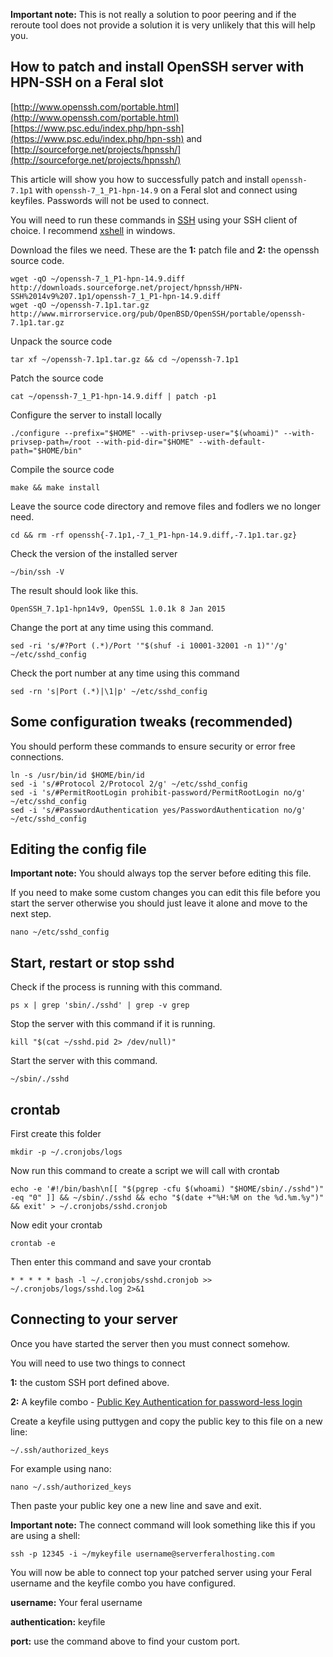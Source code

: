 
**Important note:** This is not really a solution to poor peering and if the reroute tool does not provide a solution it is very unlikely that this will help you.

How to patch and install OpenSSH server with HPN-SSH on a Feral slot
---

[http://www.openssh.com/portable.html](http://www.openssh.com/portable.html)
[https://www.psc.edu/index.php/hpn-ssh](https://www.psc.edu/index.php/hpn-ssh) and [http://sourceforge.net/projects/hpnssh/](http://sourceforge.net/projects/hpnssh/)

This article will show you how to successfully patch and install `openssh-7.1p1` with `openssh-7_1_P1-hpn-14.9` on a Feral slot and connect using keyfiles. Passwords will not be used to connect.

You will need to run these commands in [SSH](https://github.com/feralhosting/feralfilehosting/blob/master/Feral%20Wiki/SSH/SSH%20Guide%20-%20The%20Basics/readme.md) using your SSH client of choice. I recommend [xshell](https://github.com/feralhosting/feralfilehosting/blob/master/Feral%20Wiki/SSH/XShell%20-%20SSH%20-%20Private%20Keys%20-%20SSH%20tunnels/readme.md) in windows.

Download the files we need. These are the **1:** patch file and **2:** the openssh source code.

~~~
wget -qO ~/openssh-7_1_P1-hpn-14.9.diff http://downloads.sourceforge.net/project/hpnssh/HPN-SSH%2014v9%207.1p1/openssh-7_1_P1-hpn-14.9.diff
wget -qO ~/openssh-7.1p1.tar.gz http://www.mirrorservice.org/pub/OpenBSD/OpenSSH/portable/openssh-7.1p1.tar.gz
~~~

Unpack the source code

~~~
tar xf ~/openssh-7.1p1.tar.gz && cd ~/openssh-7.1p1
~~~

Patch the source code

~~~
cat ~/openssh-7_1_P1-hpn-14.9.diff | patch -p1
~~~

Configure the server to install locally

~~~
./configure --prefix="$HOME" --with-privsep-user="$(whoami)" --with-privsep-path=/root --with-pid-dir="$HOME" --with-default-path="$HOME/bin"
~~~

Compile the source code

~~~
make && make install
~~~

Leave the source code directory and remove files and fodlers we no longer need.

~~~
cd && rm -rf openssh{-7.1p1,-7_1_P1-hpn-14.9.diff,-7.1p1.tar.gz}
~~~

Check the version of the installed server

~~~
~/bin/ssh -V
~~~

The result should look like this.

~~~
OpenSSH_7.1p1-hpn14v9, OpenSSL 1.0.1k 8 Jan 2015
~~~

Change the port at any time using this command.

~~~
sed -ri 's/#?Port (.*)/Port '"$(shuf -i 10001-32001 -n 1)"'/g' ~/etc/sshd_config
~~~

Check the port number at any time using this command

~~~
sed -rn 's|Port (.*)|\1|p' ~/etc/sshd_config
~~~

Some configuration tweaks (recommended)
---

You should perform these commands to ensure security or error free connections.

~~~
ln -s /usr/bin/id $HOME/bin/id
sed -i 's/#Protocol 2/Protocol 2/g' ~/etc/sshd_config
sed -i 's/#PermitRootLogin prohibit-password/PermitRootLogin no/g' ~/etc/sshd_config
sed -i 's/#PasswordAuthentication yes/PasswordAuthentication no/g' ~/etc/sshd_config

~~~

Editing the config file
---

**Important note:** You should always top the server before editing this file.

If you need to make some custom changes you can edit this file before you start the server otherwise you should just leave it alone and move to the next step.
 
~~~
nano ~/etc/sshd_config
~~~

Start, restart or stop sshd
---

Check if the process is running with this command.

~~~
ps x | grep 'sbin/./sshd' | grep -v grep
~~~

Stop the server with this command if it is running.

~~~
kill "$(cat ~/sshd.pid 2> /dev/null)"
~~~

Start the server with this command.

~~~
~/sbin/./sshd
~~~

crontab
---

First create this folder

~~~
mkdir -p ~/.cronjobs/logs
~~~

Now run this command to create a script we will call with crontab

~~~
echo -e '#!/bin/bash\n[[ "$(pgrep -cfu $(whoami) "$HOME/sbin/./sshd")" -eq "0" ]] && ~/sbin/./sshd && echo "$(date +"%H:%M on the %d.%m.%y")" && exit' > ~/.cronjobs/sshd.cronjob
~~~

Now edit your crontab

~~~
crontab -e
~~~

Then enter this command and save your crontab

~~~
* * * * * bash -l ~/.cronjobs/sshd.cronjob >> ~/.cronjobs/logs/sshd.log 2>&1
~~~

Connecting to your server
---

Once you have started the server then you must connect somehow.

You will need to use two things to connect

**1:** the custom SSH port defined above.

**2:** A keyfile combo - [Public Key Authentication for password-less login](https://github.com/feralhosting/feralfilehosting/blob/master/Feral%20Wiki/SSH/Public%20Key%20Authentication%20for%20password-less%20login/readme.md)

Create a keyfile using puttygen and copy the public key to this file on a new line:

~~~
~/.ssh/authorized_keys
~~~

For example using nano:


~~~
nano ~/.ssh/authorized_keys
~~~

Then paste your public key one a new line and save and exit.

**Important note:** The connect command will look something like this if you are using a shell:

~~~
ssh -p 12345 -i ~/mykeyfile username@serverferalhosting.com
~~~

You will now be able to connect top your patched server using your Feral username and the keyfile combo you have configured.

**username:** Your feral username

**authentication:** keyfile

**port:** use the command above to find your custom port.



